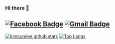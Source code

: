 ### Hi there 👋
[![Facebook Badge](https://img.shields.io/badge/-Facebook-1877f2?style=flat-square&logo=facebook&logoColor=white&link=hhttps://www.facebook.com/profile.php?id=100011107697657)](https://www.facebook.com/profile.php?id=100011107697657)
[![Gmail Badge](https://img.shields.io/badge/-Gmail-c14438?style=flat-square&logo=Gmail&logoColor=white&link=mailto:sheep103132@gmail.com)](mailto:sheep103132@gmail.com) 
<br/>
-------------------

[![kimcumjee github stats](https://github-readme-stats.vercel.app/api?username=kimcumjee&count_private=true&show_icons=true)](https://github.com/kimcumjee)
[![Top Langs](https://github-readme-stats.vercel.app/api/top-langs/?username=kimcumjee&hide=html,c%23)](https://github.com/anuraghazra/github-readme-stats)



<!--
*kimcumjee/kimcumjee* is a ✨ special ✨ repository because its README.md (this file) appears on your GitHub profile.

Here are some ideas to get you started:

- 🔭 I’m currently working on ...
- 🌱 I’m currently learning ...
- 👯 I’m looking to collaborate on ...
- 🤔 I’m looking for help with ...
- 💬 Ask me about ...
- 📫 How to reach me: ...
- 😄 Pronouns: ...
- ⚡ Fun fact: ...
-->
